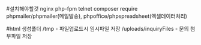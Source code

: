 #설치해야할것
nginx
php-fpm
telnet
composer require phpmailer/phpmailer(메일발송), phpoffice/phpspreadsheet(엑셀데이터처리)

#html 생성폴더
/tmp - 파일업로드시 임시파일 저장
/uploads/inquiryFiles - 문의 첨부파일 저장

